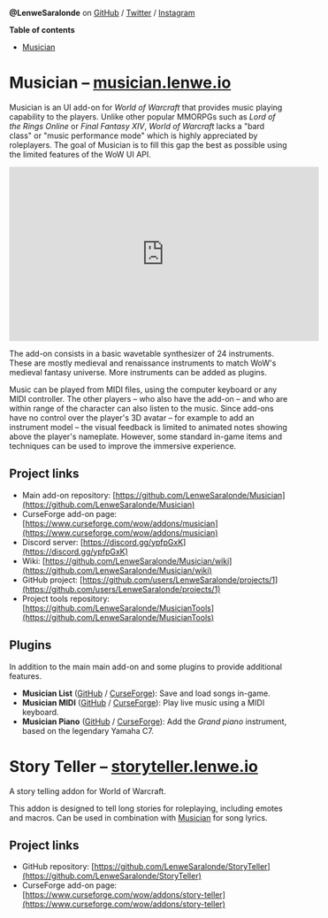
**@LenweSaralonde** on [GitHub](https://github.com/LenweSaralonde) / [Twitter](https://twitter.com/LenweSaralonde) / [Instagram](https://instagram.com/LenweSaralonde)

**Table of contents**
* [Musician](#musician--musicianlenweio)

# Musician – [musician.lenwe.io](https://musician.lenwe.io)

Musician is an UI add-on for *World of Warcraft* that provides music playing capability to the players. Unlike other popular MMORPGs such as *Lord of the Rings Online* or *Final Fantasy XIV*, *World of Warcraft* lacks a "bard class" or "music performance mode" which is highly appreciated by roleplayers. The goal of Musician is to fill this gap the best as possible using the limited features of the WoW UI API.

<div class="youtube"><iframe width="560" height="315" src="https://www.youtube.com/embed/HBCT-JKsoro" title="YouTube video player" frameborder="0" allow="accelerometer; autoplay; clipboard-write; encrypted-media; gyroscope; picture-in-picture" allowfullscreen></iframe></div>

The add-on consists in a basic wavetable synthesizer of 24 instruments. These are mostly medieval and renaissance instruments to match WoW's medieval fantasy universe. More instruments can be added as plugins.

Music can be played from MIDI files, using the computer keyboard or any MIDI controller. The other players – who also have the add-on – and who are within range of the character can also listen to the music. Since add-ons have no control over the player's 3D avatar – for example to add an instrument model – the visual feedback is limited to animated notes showing above the player's nameplate. However, some standard in-game items and techniques can be used to improve the immersive experience.

## Project links
* Main add-on repository: [https://github.com/LenweSaralonde/Musician](https://github.com/LenweSaralonde/Musician)
* CurseForge add-on page: [https://www.curseforge.com/wow/addons/musician](https://www.curseforge.com/wow/addons/musician)
* Discord server: [https://discord.gg/ypfpGxK](https://discord.gg/ypfpGxK)
* Wiki: [https://github.com/LenweSaralonde/Musician/wiki](https://github.com/LenweSaralonde/Musician/wiki)
* GitHub project: [https://github.com/users/LenweSaralonde/projects/1](https://github.com/users/LenweSaralonde/projects/1)
* Project tools repository: [https://github.com/LenweSaralonde/MusicianTools](https://github.com/LenweSaralonde/MusicianTools)

## Plugins
In addition to the main main add-on and some plugins to provide additional features.
* **Musician List** ([GitHub](https://github.com/LenweSaralonde/MusicianList) / [CurseForge](https://www.curseforge.com/wow/addons/musicianlist)): Save and load songs in-game.
* **Musician MIDI** ([GitHub](https://github.com/LenweSaralonde/MusicianMIDI) / [CurseForge](https://www.curseforge.com/wow/addons/musicianmidi)): Play live music using a MIDI keyboard.
* **Musician Piano** ([GitHub](https://github.com/LenweSaralonde/Musician_Instrument_Piano) / [CurseForge](https://www.curseforge.com/wow/addons/musician-piano)): Add the *Grand piano* instrument, based on the legendary Yamaha C7.

# Story Teller – [storyteller.lenwe.io](https://storyteller.lenwe.io)

A story telling addon for World of Warcraft.

This addon is designed to tell long stories for roleplaying, including emotes and macros. Can be used in combination with [Musician](#musician--musicianlenweio) for song lyrics.

## Project links
* GitHub repository: [https://github.com/LenweSaralonde/StoryTeller](https://github.com/LenweSaralonde/StoryTeller)
* CurseForge add-on page: [https://www.curseforge.com/wow/addons/story-teller](https://www.curseforge.com/wow/addons/story-teller)
